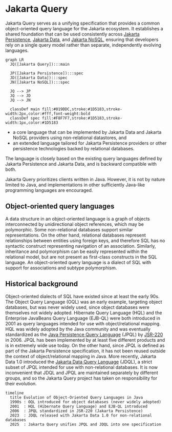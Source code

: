 Jakarta Query
=============

[Jakarta Persistence]: https://jakarta.ee/specifications/persistence/
[Jakarta Data]: https://jakarta.ee/specifications/data/
[Jakarta NoSQL]: https://jakarta.ee/specifications/nosql/
[Java Persistence Query Language]: https://jakarta.ee/specifications/persistence/3.2/jakarta-persistence-spec-3.2#a4665
[Jakarta Data Query Language]: https://jakarta.ee/specifications/data/1.0/jakarta-data-1.0#_jakarta_data_query_language
[JSR-220]: https://jcp.org/en/jsr/detail?id=220

Jakarta Query serves as a unifying specification that provides a common object-oriented query language for the Jakarta ecosystem. It establishes a shared foundation that can be used consistently across [Jakarta Persistence][], [Jakarta Data][], and [Jakarta NoSQL][], ensuring that developers rely on a single query model rather than separate, independently evolving languages.

```mermaid
graph LR
  JQ([Jakarta Query]):::main

  JP([Jakarta Persistence]):::spec
  JD([Jakarta Data]):::spec
  JN([Jakarta NoSQL]):::spec

  JQ --> JP
  JQ --> JD
  JQ --> JN

  classDef main fill:#019DDC,stroke:#1D5183,stroke-width:2px,color:#fff,font-weight:bold
  classDef spec fill:#F8F7F7,stroke:#1D5183,stroke-width:1px,color:#1D5183
```

- a core language that can be implemented by Jakarta Data and Jakarta NoSQL 
  providers using non-relational datastores, and 
- an extended language tailored for Jakarta Persistence providers or other 
  persistence technologies backed by relational databases.

The language is closely based on the existing query languages defined by 
Jakarta Persistence and Jakarta Data, and is backward compatible with both.

Jakarta Query prioritizes clients written in Java. However, it is not by 
nature limited to Java, and implementations in other sufficiently Java-like 
programming languages are encouraged.

## Object-oriented query languages

A data structure in an object-oriented language is a graph of objects 
interconnected by unidirectional object references, which may be polymorphic. 
Some non-relational databases support similar representations. On the other 
hand, relational databases represent relationships between entities using 
foreign keys, and therefore SQL has no syntactic construct representing 
navigation of an association. Similarly, inheritance and polymorphism can be 
easily represented within the relational model, but are not present as 
first-class constructs in the SQL language. An object-oriented query language 
is a dialect of SQL with support for associations and subtype polymorphism.

## Historical background

Object-oriented dialects of SQL have existed since at least the early 90s. 
The Object Query Language (OQL) was an early example, targeting object 
databases, but was never widely used, since object databases were themselves 
not widely adopted. Hibernate Query Language (HQL) and the Enterprise JavaBeans 
Query Language (EJB-QL) were both introduced in 2001 as query languages 
intended for use with object/relational mapping. HQL was widely adopted by the 
Java community and was eventually standardized as the [Java Persistence Query 
Language][] (JPQL) by [JSR-220][] in 2006. JPQL has been implemented by at 
least five different products and is in extremely wide use today. On the other 
hand, since JPQL is defined as part of the Jakarta Persistence specification, 
it has not been reused outside the context of object/relational mapping in Java. 
More recently, Jakarta Data 1.0 introduced the [Jakarta Data Query Language][] 
(JDQL), a strict subset of JPQL intended for use with non-relational databases. 
It is now inconvenient that JDQL and JPQL are maintained separately by different 
groups, and so the Jakarta Query project has taken on responsibility for their 
evolution.

```mermaid
timeline
  title Evolution of Object-Oriented Query Languages in Java
  1990s : OQL introduced for object databases (never widely adopted)
  2001  : HQL (Hibernate Query Language) and EJB-QL introduced
  2006  : JPQL standardized in JSR-220 (Jakarta Persistence)
  2023  : JDQL released with Jakarta Data 1.0 for non-relational databases
  2025  : Jakarta Query unifies JPQL and JDQL into one specification
```
